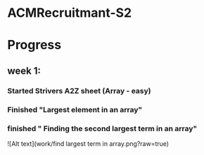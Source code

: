 # ACMRecruitmant-S2
# Progress 
## week 1:
###  Started Strivers A2Z sheet (Array - easy)
### Finished "Largest element in an array"
### finished " Finding the second largest term in an array"
![Alt text](work/find largest term in array.png?raw=true)
